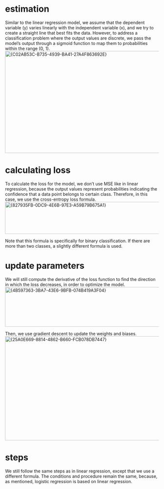 # estimation
Similar to the linear regression model, we assume that the dependent variable (y) varies linearly with the independent variable (x), 
and we try to create a straight line that best fits the data. However, to address a classification problem where the output values are discrete, 
we pass the model’s output through a sigmoid function to map them to probabilities within the range (0, 1).
<img width="959" height="334" alt="{C02AB53C-B735-4939-BA41-27A4F863692E}" src="https://github.com/user-attachments/assets/d205de0d-af74-4448-83da-4c10c5d6e9bf" />

# calculating loss
To calculate the loss for the model, we don’t use MSE like in linear regression, because the output values represent probabilities indicating the confidence that a data point belongs to certain class. Therefore, in this case, we use the cross-entropy loss formula.
<img width="748" height="105" alt="{827935FB-0DC9-4E6B-97E3-A59B79B675A1}" src="https://github.com/user-attachments/assets/2f1c49ef-2471-44fb-9006-2f651c3e32db" />

Note that this formula is specifically for binary classification. If there are more than two classes, a slightly different formula is used.

# update parameters
We will still compute the derivative of the loss function to find the direction in which the loss decreases, in order to optimize the model.
<img width="902" height="130" alt="{4B597363-3BA7-43E6-9BFB-074B419A3F04}" src="https://github.com/user-attachments/assets/4b36dfc8-bf0b-4845-a488-0476187ca9b6" />

Then, we use gradient descent to update the weights and biases.
<img width="970" height="341" alt="{25A0E669-8814-4862-B660-FCB078DB7447}" src="https://github.com/user-attachments/assets/2994a508-c51a-48ad-b6be-e6c24ff3087a" />

# steps
We still follow the same steps as in linear regression, except that we use a different formula. The conditions and procedure remain the same, because, as mentioned, logistic regression is based on linear regression.


